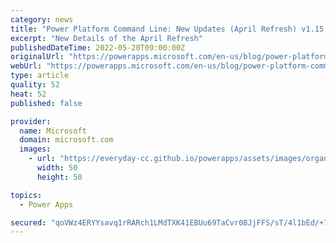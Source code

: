 ```yaml
---
category: news
title: "Power Platform Command Line: New Updates (April Refresh) v1.15.x"
excerpt: "New Details of the April Refresh"
publishedDateTime: 2022-05-20T09:00:00Z
originalUrl: "https://powerapps.microsoft.com/en-us/blog/power-platform-command-line-new-updates-april-refresh-v1-15-x/"
webUrl: "https://powerapps.microsoft.com/en-us/blog/power-platform-command-line-new-updates-april-refresh-v1-15-x/"
type: article
quality: 52
heat: 52
published: false

provider:
  name: Microsoft
  domain: microsoft.com
  images:
    - url: "https://everyday-cc.github.io/powerapps/assets/images/organizations/microsoft.com-50x50.jpg"
      width: 50
      height: 50

topics:
  - Power Apps

secured: "qoVWz4ERYYsavq1rRARch1LMdTXK41EBUu69TaCvr08JjFFS/sT/4l1bEd/+7ye9GGGBDTzR8srgKFjQG1db194fpu4SnfgqZDm+12dKEJwwlKGt1mWlZKLK0dq2XYgBMMSubiRbIEHFU1EbuaPERf5zZcpYlFdFnWerzGsS3EbFuaL/zzshejk1GWdwAcZkovTyA1xDh6a+wc9EC/W1rKe6C1g5uDq+sHh1YsnwFoWsclhQxHoshwiRMTfRDx0pWs/Tu69Pp1xVbVjSjrVLPVruNVNnconROBw+ENO7xmGEitF7doCJJLWwyLnAixDmfKj1vd9RkbmDiwR0AFqZWqOBg+zJvqXlrJQ7EB4SDSM=;xxKbO1fa0bfxQKRO+SO/CQ=="
---
```


